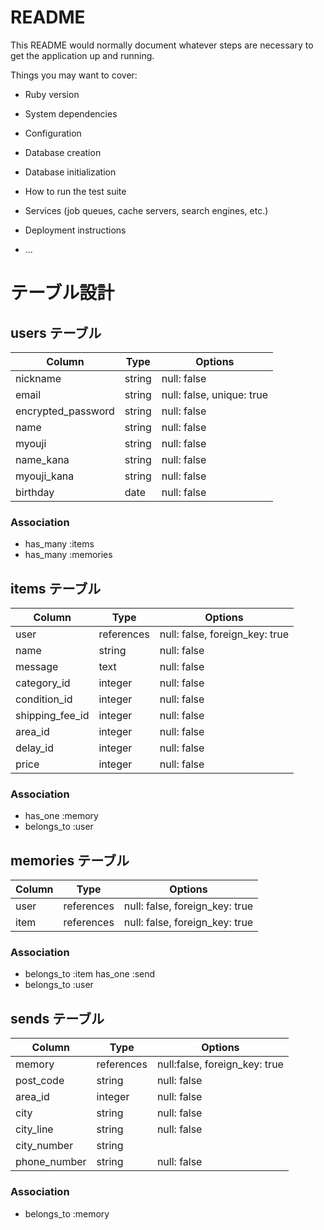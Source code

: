 # README

This README would normally document whatever steps are necessary to get the
application up and running.

Things you may want to cover:

* Ruby version

* System dependencies

* Configuration

* Database creation

* Database initialization

* How to run the test suite

* Services (job queues, cache servers, search engines, etc.)

* Deployment instructions

* ...

# テーブル設計

## users テーブル

| Column             | Type   | Options     |
| ------------------ | ------ | ----------- |
| nickname           | string | null: false |
| email              | string | null: false, unique: true|
| encrypted_password | string | null: false |
| name               | string | null: false |
| myouji             | string | null: false | 
| name_kana          | string | null: false | 
| myouji_kana        | string | null: false |
| birthday           | date   | null: false |
### Association

- has_many :items
- has_many :memories

## items テーブル

| Column | Type         | Options     |
| ------ | ------       | ----------- |
| user   | references   | null: false, foreign_key: true |
| name   | string       | null: false |
| message| text         | null: false  | 
| category_id | integer | null: false |
| condition_id | integer | null: false |
| shipping_fee_id| integer | null: false|
| area_id   | integer   | null: false |
| delay_id  | integer   | null: false |
| price  | integer      | null: false | 

### Association

- has_one  :memory
- belongs_to :user

## memories テーブル

| Column | Type       | Options                        |
| ------ | ---------- | ------------------------------ |
| user   | references | null: false, foreign_key: true |
| item   | references | null: false, foreign_key: true |

### Association

- belongs_to :item
  has_one    :send
- belongs_to :user

## sends テーブル

| Column  | Type       | Options                        |
| ------- | ---------- | ------------------------------ |
| memory  | references | null:false, foreign_key: true  | 
| post_code | string   | null: false                    |
| area_id   | integer  | null: false                    |
| city    | string     | null: false                    |
| city_line | string   | null: false                    |
| city_number| string  |                                |
| phone_number | string | null: false                   |
### Association

- belongs_to :memory